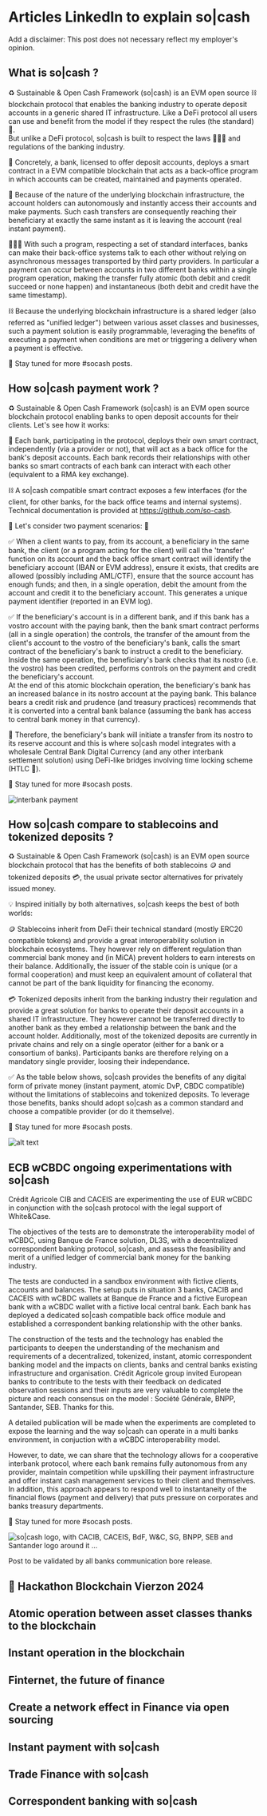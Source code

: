 # Articles LinkedIn to explain so|cash

Add a disclaimer: 
This post does not necessary reflect my employer's opinion.

## What is so|cash ?
♻️ Sustainable & Open Cash Framework (so|cash) is an EVM open source ⛓️ blockchain protocol that enables the banking industry to operate deposit accounts in a generic shared IT infrastructure. Like a DeFi protocol all users can use and benefit from the model if they respect the rules (the standard) 📢.  
But unlike a DeFi protocol, so|cash is built to respect the laws 👩🏽‍⚖️ and regulations of the banking industry.

🏦 Concretely, a bank, licensed to offer deposit accounts, deploys a smart contract in a EVM compatible blockchain that acts as a back-office program in which accounts can be created, maintained and payments operated.

💸 Because of the nature of the underlying blockchain infrastructure, the account holders can autonomously and instantly access  their accounts and make payments. Such cash transfers are consequently reaching their beneficiary at exactly the same instant as it is leaving the account (real instant payment).

👨🏻‍💻 With such a program, respecting a set of standard interfaces, banks can make their back-office systems talk to each other without relying on asynchronous messages transported by third party providers. In particular a payment can occur between accounts in two different banks within a single program operation, making the transfer fully atomic (both debit and credit succeed or none happen) and instantaneous (both debit and credit have the same timestamp).

⛓️ Because the underlying blockchain infrastructure is a shared ledger (also referred as "unified ledger") between various asset classes and businesses, such a payment solution is easily programmable, leveraging the benefits of executing a payment when conditions are met or triggering a delivery when a payment is effective.

📢 Stay tuned for more #socash posts.

## How so|cash payment work ?
♻️ Sustainable & Open Cash Framework (so|cash) is an EVM open source blockchain protocol enabling banks to open deposit accounts for their clients. Let's see how it works:

🏦 Each bank, participating in the protocol, deploys their own smart contract, independently (via a provider or not), that will act as a back office for the bank's deposit accounts. Each bank records their relationships with other banks so smart contracts of each bank can interact with each other (equivalent to a RMA key exchange).   

⛓️ A so|cash compatible smart contract exposes a few interfaces (for the client, for other banks, for the back office teams and internal systems). Technical documentation is provided at https://github.com/so-cash.

💸 Let's consider two payment scenarios: 💸

✅ When a client wants to pay, from its account, a beneficiary in the same bank, the client (or a program acting for the client) will call the 'transfer' function on its account and the back office smart contract will identify the beneficiary account (IBAN or EVM address), ensure it exists, that credits are allowed (possibly including AML/CTF), ensure that the source account has enough funds; and then, in a single operation, debit the amount from the account and credit it to the beneficiary account. This generates a unique payment identifier (reported in an EVM log).

✅ If the beneficiary's account is in a different bank, and if this bank has a vostro account with the paying bank, then the bank smart contract performs (all in a single operation) the controls, the transfer of the amount from the client's account to the vostro of the beneficiary's bank, calls the smart contract of the beneficiary's bank to instruct a credit to the beneficiary. Inside the same operation, the beneficiary's bank checks that its nostro (i.e. the vostro) has been credited, performs controls on the payment and credit the beneficiary's account.   
At the end of this atomic blockchain operation, the beneficiary's bank has an increased balance in its nostro account at the paying bank. This balance bears a credit risk and prudence (and treasury practices) recommends that it is converted into a central bank balance (assuming the bank has access to central bank money in that currency).

🏦 Therefore, the beneficiary's bank will initiate a transfer from its nostro to its reserve account and this is where so|cash model integrates with a wholesale Central Bank Digital Currency (and any other interbank settlement solution) using DeFi-like bridges involving time locking scheme (HTLC 🔐).

📢 Stay tuned for more #socash posts.

![interbank payment](./images/interbank-settlement.gif)

## How so|cash compare to stablecoins and tokenized deposits ?
♻️ Sustainable & Open Cash Framework (so|cash) is an EVM open source blockchain protocol that has the benefits of both stablecoins 🪙 and tokenized deposits 💳, the usual private sector alternatives for privately issued money.

💡 Inspired initially by both alternatives, so|cash keeps the best of both worlds:

🪙 Stablecoins inherit from DeFi their technical standard (mostly ERC20 compatible tokens) and provide a great interoperability solution in blockchain ecosystems. They however rely on different regulation than commercial bank money and (in MiCA) prevent holders to earn interests on their balance. Additionally, the issuer of the stable coin is unique (or a formal cooperation) and must keep an equivalent amount of collateral that cannot be part of the bank liquidity for financing the economy.

💳 Tokenized deposits inherit from the banking industry their regulation and provide a great solution for banks to operate their deposit accounts in a shared IT infrastructure. They however cannot be transferred directly to another bank as they embed a relationship between the bank and the account holder. Additionally, most of the tokenized deposits are currently in private chains and rely on a single operator (either for a bank or a consortium of banks). Participants banks are therefore relying on a mandatory single provider, loosing their independance.

✅ As the table below shows, so|cash provides the benefits of any digital form of private money (instant payment, atomic DvP, CBDC compatible) without the limitations of stablecoins and tokenized deposits. To leverage those benefits, banks should adopt so|cash as a common standard and choose a compatible provider (or do it themselve).

📢 Stay tuned for more #socash posts.

![alt text](./images/so-cash-comparative.png)

## ECB wCBDC ongoing experimentations with so|cash
Crédit Agricole CIB and CACEIS are experimenting the use of EUR wCBDC in conjunction with the so|cash protocol with the legal support of White&Case. 

The objectives of the tests are to demonstrate the interoperability model of wCBDC, using Banque de France solution, DL3S, with a decentralized correspondent banking protocol, so|cash, and assess the feasibility and merit of a unified ledger of commercial bank money for the banking industry.

The tests are conducted in a sandbox environment with fictive clients, accounts and balances. The setup puts in situation 3 banks, CACIB and CACEIS with wCBDC wallets at Banque de France and a fictive European bank with a wCBDC wallet with a fictive local central bank. Each bank has deployed a dedicated so|cash compatible back office module and established a correspondent banking relationship with the other banks.

The construction of the tests and the technology has enabled the participants to deepen the understanding of the mechanism and requirements of a decentralized, tokenized, instant, atomic correspondent banking model and the impacts on clients, banks and central banks existing infrastructure and organisation.
Crédit Agricole group invited European banks to contribute to the tests with their feedback on dedicated observation sessions and their inputs are very valuable to complete the picture and reach consensus on the model : Société Générale, BNPP, Santander, SEB. Thanks for this.

A detailed publication will be made when the experiments are completed to expose the learning and the way so|cash can operate in a multi banks environment, in conjuction with a wCBDC interoperability model.

However, to date, we can share that the technology allows for a cooperative interbank protocol, where each bank remains fully autonomous from any provider, maintain competition while upskilling their payment infrastructure and offer instant cash management services to their client and themselves. In addition, this approach appears to respond well to instantaneity of the financial flows (payment and delivery) that puts pressure on corporates and banks treasury departments.

📢 Stay tuned for more #socash posts.

![so|cash logo, with CACIB, CACEIS, BdF, W&C, SG, BNPP, SEB and Santander logo around it ...](./images/missing)

Post to be validated by all banks communication bore release.


## 🚀 Hackathon Blockchain Vierzon 2024 


## Atomic operation between asset classes thanks to the blockchain


## Instant operation in the blockchain


## Finternet, the future of finance


## Create a network effect in Finance via open sourcing


## Instant payment with so|cash


## Trade Finance with so|cash


## Correspondent banking with so|cash
